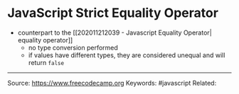 # JavaScript Strict Equality Operator
- counterpart to the [[202011212039 - Javascript Equality Operator| equality operator]]
	- no type conversion performed
	- if values have different types, they are considered unequal and will return `false`

---
Source: https://www.freecodecamp.org
Keywords: #javascript 
Related: